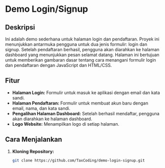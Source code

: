 # Demo Login/Signup

## Deskripsi

Ini adalah demo sederhana untuk halaman login dan pendaftaran. Proyek ini menunjukkan antarmuka pengguna untuk dua jenis formulir: login dan signup. Setelah pendaftaran berhasil, pengguna akan diarahkan ke halaman dashboard yang menunjukkan pesan selamat datang. Halaman ini bertujuan untuk memberikan gambaran dasar tentang cara menangani formulir login dan pendaftaran dengan JavaScript dan HTML/CSS.

## Fitur

- **Halaman Login:** Formulir untuk masuk ke aplikasi dengan email dan kata sandi.
- **Halaman Pendaftaran:** Formulir untuk membuat akun baru dengan email, nama, dan kata sandi.
- **Pengalihan Halaman Dashboard:** Setelah berhasil mendaftar, pengguna akan diarahkan ke halaman dashboard.
- **Logo Website:** Menampilkan logo di setiap halaman.

## Cara Menjalankan

1. **Kloning Repository:**

   ```bash
   git clone https://github.com/TaxCoding/demo-login-signup.git
